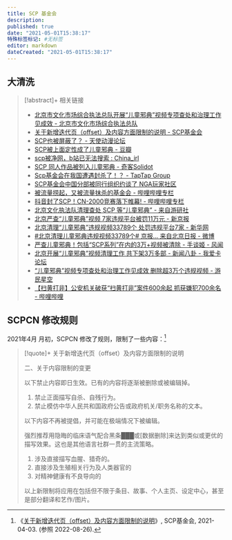 ```yaml
---
title: SCP 基金会
description:
published: true
date: "2021-05-01T15:38:17"
特殊标签标记: #无标签
editor: markdown
dateCreated: "2021-05-01T15:38:17"
---
```


## 大清洗

> [!abstract]+ 相关链接
>
> +   [北京市文化市场综合执法总队开展“儿童邪典”视频专项查处和治理工作见成效 - 北京市文化市场综合执法总队](https://archive.is/z7zKL "http://whsczfzd.beijing.gov.cn/bjwhzf/dtxx/202104/2fa9bccb4d6b4be09ce659a4ec90f712.shtml")
> +   [关于新增迭代页（offset）及内容方面限制的说明 - SCP基金会](https://web.archive.org/web/20210409123402/http://scp-wiki-cn.wikidot.com/statement-on-disabling-offset)
> +   [SCP也被屏蔽了？ - 天使动漫论坛](https://web.archive.org/web/20210501140126/https://www.tsdm39.net/forum.php?mod=viewthread&tid=1047801)
> +   [SCP被上面定性成了儿童邪典 - 豆瓣](https://web.archive.org/web/20210501142918/https://www.douban.com/group/topic/223320905/)
> +   [scp被净网，b站已无法搜索 : China_irl](https://web.archive.org/web/20210428025622/https://old.reddit.com/r/China_irl/comments/n059k1/scp被净网b站已无法搜索/)
> +   [SCP 同人作品被列入儿童邪典 - 奇客Solidot](https://web.archive.org/web/20210501142911/https://www.solidot.org/story?sid=67635)
> +   [Scp基金会在我国遭遇封杀了！？ - TapTap Group](https://archive.is/z09Si "https://www.taptap.com/topic/17278904")
> +   [SCP基金会中国分部被同行组织约谈了 NGA玩家社区](https://archive.is/7AkYj "https://bbs.nga.cn/read.php?tid=26320717")
> +   [被流量捞起，又被流量抹杀的基金会 - 哔哩哔哩专栏](https://archive.is/CBdHR "https://www.bilibili.com/read/cv10637174/")
> +   [抖音封了SCP！CN-2000竞赛落下帷幕! - 哔哩哔哩专栏](https://archive.is/HjMW9 "https://www.bilibili.com/read/cv10244083/")
> +   [北京文化执法队清理查处 SCP 等“儿童邪典” - 来自游研社](https://web.archive.org/web/20210501140735/https://www.yystv.cn/n/945898)
> +   [北京严查“儿童邪典”视频 7家违规平台被罚11万元 - 新京报](https://archive.is/eKkuA "https://www.bjnews.com.cn/detail/161943951315726.html")
> +   [北京清理“儿童邪典”违规视频33789个 处罚违规平台7家 - 新华网](https://archive.is/M41c8 "https://web.archive.org/web/20210501142204/http://www.xinhuanet.com/culture/2021-04/27/c_1127379539.htm")
> +   [\#北京清理儿童邪典违规视频33789个# 京报... 来自北京日报 - 微博](https://archive.is/YQ1o7 "https://weibo.com/1893892941/KcRHBbtQ9")
> +   [严查儿童邪典！包括“SCP系列”在内的3万+视频被清除 - 手谈姬 - 风闻](https://archive.is/dQi2t "https://user.guancha.cn/main/content?id=503353&s=fwtjgzwz")
> +   [北京开展“儿童邪典”视频清理工作 共下架3万多部 - 新闻八卦 - 我爱卡论坛](https://web.archive.org/web/20210501145306/https://bbs.51credit.com/thread-6624199-1-1.html)
> +   [“儿童邪典”视频专项查处和治理工作见成效 删除超3万个违规视频 - 游民星空](https://archive.is/0PC5Y "https://web.archive.org/web/20210501140815/https://www.gamersky.com/news/202104/1383460.shtml")
> +   [【扫黄打非】公安机关破获“扫黄打非”案件600余起 抓获嫌犯700余名 - 哔哩哔哩](https://archive.is/jg2K0 "https://www.bilibili.com/video/av972709674/")

## SCPCN 修改规则

2021年4月 月初，SCPCN 修改了规则，限制了一些内容：[^sodo]

[^sodo]: 《[关于新增迭代页（offset）及内容方面限制的说明](https://web.archive.org/web/20210403190421/http://scp-wiki-cn.wikidot.com/statement-on-disabling-offset)》, SCP基金会, 2021-04-03. (参照 2022-08-26).

> [!quote]+ 关于新增迭代页（offset）及内容方面限制的说明
>
> 二、关于内容限制的变更
>
> 以下禁止内容即日生效。已有的内容将逐渐被删除或被编辑掉。
>
> 1.  禁止正面描写自杀、自残行为。
> 2.  禁止模仿中华人民共和国政府公告或政府机关/职务名称的文本。
>
> 以下内容不再被提倡，并可能在极端情况下被编辑。  
>
> 强烈推荐用隐晦的临床语气配合黑条███或[数据删除]来达到类似或更优的描写效果。这也是其他语言社群一贯的主流策略。
>
> 1.  涉及直接描写血腥、猎奇的。
> 2.  直接涉及生殖相关行为及人类器官的
> 3.  对精神健康有不良导向的
>
> 以上新限制将应用在包括但不限于条目、故事、个人主页、设定中心，甚至是部分翻译和艺作/图片。
